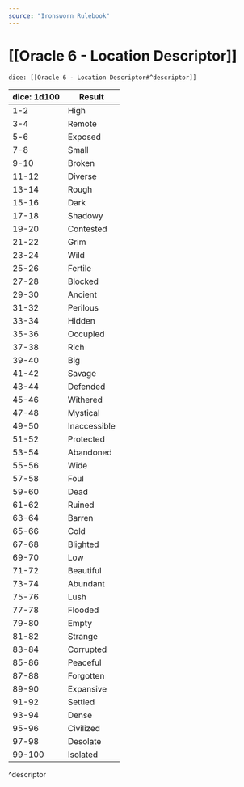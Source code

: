 ```yaml
---
source: "Ironsworn Rulebook"
---
```

# [[Oracle 6 - Location Descriptor]]

`dice: [[Oracle 6 - Location Descriptor#^descriptor]]`

| dice: 1d100 | Result       |
| ----------- | ------------ |
| 1-2         | High         |
| 3-4         | Remote       |
| 5-6         | Exposed      |
| 7-8         | Small        |
| 9-10        | Broken       |
| 11-12       | Diverse      |
| 13-14       | Rough        |
| 15-16       | Dark         |
| 17-18       | Shadowy      |
| 19-20       | Contested    |
| 21-22       | Grim         |
| 23-24       | Wild         |
| 25-26       | Fertile      |
| 27-28       | Blocked      |
| 29-30       | Ancient      |
| 31-32       | Perilous     |
| 33-34       | Hidden       |
| 35-36       | Occupied     |
| 37-38       | Rich         |
| 39-40       | Big          |
| 41-42       | Savage       |
| 43-44       | Defended     |
| 45-46       | Withered     |
| 47-48       | Mystical     |
| 49-50       | Inaccessible |
| 51-52       | Protected    |
| 53-54       | Abandoned    |
| 55-56       | Wide         |
| 57-58       | Foul         |
| 59-60       | Dead         |
| 61-62       | Ruined       |
| 63-64       | Barren       |
| 65-66       | Cold         |
| 67-68       | Blighted     |
| 69-70       | Low          |
| 71-72       | Beautiful    |
| 73-74       | Abundant     |
| 75-76       | Lush         |
| 77-78       | Flooded      |
| 79-80       | Empty        |
| 81-82       | Strange      |
| 83-84       | Corrupted    |
| 85-86       | Peaceful     |
| 87-88       | Forgotten    |
| 89-90       | Expansive    |
| 91-92       | Settled      |
| 93-94       | Dense        |
| 95-96       | Civilized    |
| 97-98       | Desolate     |
| 99-100      | Isolated     |
^descriptor
